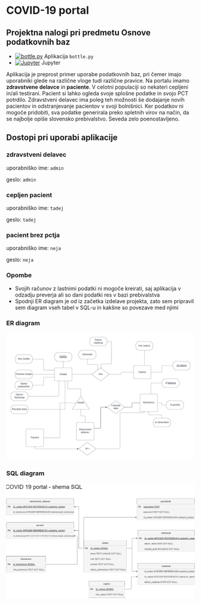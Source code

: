 # COVID-19 portal
## Projektna nalogi pri predmetu Osnove podatkovnih baz

* [![bottle.py](https://mybinder.org/badge_logo.svg)](https://mybinder.org/v2/gh/BlackPhoenixSlo/projektna-naloga-Covid-19/main?urlpath=proxy/8080/) Aplikacija `bottle.py`
* [![Jupyter](https://mybinder.org/badge_logo.svg)](https://mybinder.org/v2/gh/BlackPhoenixSlo/projektna-naloga-Covid-19/main) Jupyter

Aplikacija je preprost primer uporabe podatkovnih baz, pri čemer imajo uporabniki glede na različne vloge tudi različne pravice. Na portalu imamo **zdravstvene delavce** in **paciente**. V celotni populaciji so nekateri cepljeni in/ali testirani.
Pacient si lahko ogleda svoje splošne podatke in svojo PCT potrdilo. Zdravstveni delavec ima poleg teh možnosti še dodajanje novih pacientov in odstranjevanje pacientov v svoji bolnišnici.
Ker podatkov ni mogoče pridobiti, sva podatke generirala preko spletnih virov na način, da se najbolje opiše slovensko prebivalstvo. Seveda zelo poenostavljeno.

## Dostopi pri uporabi aplikacije

### zdravstveni delavec
uporabniško ime: `admin`

geslo: `admin`

### cepljen pacient
uporabniško ime: `tadej`

geslo: `tadej`

### pacient brez pctja
uporabniško ime: `neja`

geslo: `neja`


### Opombe
 - Svojih računov z lastnimi podatki ni mogoče kreirati, saj aplikacija v odzadju preverja ali so dani podatki res v bazi prebivalstva
 - Spodnji ER diagram je od iz začetka izdelave projekta, zato sem pripravil sem diagram vseh tabel v SQL-u in kakšne so povezave med njimi

### ER diagram
![ER DIAGRAM](ER_diagram.png)


### SQL diagram
![SQL DIAGRAM](SQL_diagram.jpg)

